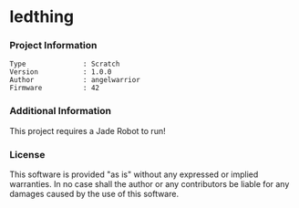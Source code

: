 ledthing
================



### Project Information
```
Type              : Scratch
Version           : 1.0.0
Author            : angelwarrior
Firmware          : 42
```

### Additional Information
This project requires a Jade Robot to run!

### License
This software is provided "as is" without any expressed or implied warranties.  In no case shall the author or any contributors be liable for any damages caused by the use of this software.


